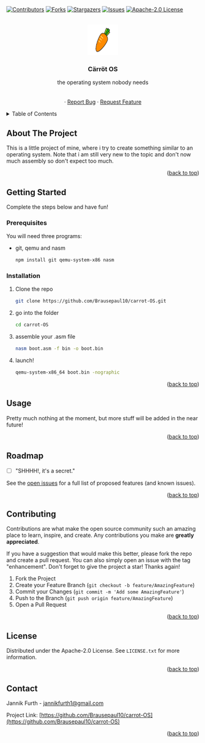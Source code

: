 <!-- Improved compatibility of back to top link: See: https://github.com/othneildrew/Best-README-Template/pull/73 -->
<a name="readme-top"></a>
<!--
*** Thanks for checking out the Best-README-Template. If you have a suggestion
*** that would make this better, please fork the repo and create a pull request
*** or simply open an issue with the tag "enhancement".
*** Don't forget to give the project a star!
*** Thanks again! Now go create something AMAZING! :D
-->



<!-- PROJECT SHIELDS -->
<!--
*** I'm using markdown "reference style" links for readability.
*** Reference links are enclosed in brackets [ ] instead of parentheses ( ).
*** See the bottom of this document for the declaration of the reference variables
*** for contributors-url, forks-url, etc. This is an optional, concise syntax you may use.
*** https://www.markdownguide.org/basic-syntax/#reference-style-links
-->
[![Contributors][contributors-shield]][contributors-url]
[![Forks][forks-shield]][forks-url]
[![Stargazers][stars-shield]][stars-url]
[![Issues][issues-shield]][issues-url]
[![Apache-2.0 License][license-shield]][license-url]



<!-- PROJECT LOGO -->
<br />
<div align="center">
  <a href="https://github.com/Brausepaul10/carrot-OS">
    <img src="images/logo.png" alt="Logo" width="80" height="80">
  </a>

<h3 align="center">Cärröt OS</h3>

  <p align="center">
    the operating system nobody needs
    <br />
    <br />
    <br />
    ·
    <a href="https://github.com/Brausepaul10/carrot-OS/issues/new?labels=bug&template=bug-report---.md">Report Bug</a>
    ·
    <a href="https://github.com/Brausepaul10/carrot-OS/issues/new?labels=enhancement&template=feature-request---.md">Request Feature</a>
  </p>
</div>



<!-- TABLE OF CONTENTS -->
<details>
  <summary>Table of Contents</summary>
  <ol>
    <li>
      <a href="#about-the-project">About The Project</a>
    </li>
    <li>
      <a href="#getting-started">Getting Started</a>
      <ul>
        <li><a href="#prerequisites">Prerequisites</a></li>
        <li><a href="#installation">Installation</a></li>
      </ul>
    </li>
    <li><a href="#usage">Usage</a></li>
    <li><a href="#roadmap">Roadmap</a></li>
    <li><a href="#contributing">Contributing</a></li>
    <li><a href="#license">License</a></li>
    <li><a href="#contact">Contact</a></li>
  </ol>
</details>



<!-- ABOUT THE PROJECT -->
## About The Project
This is a little project of mine, where i try to create something similar to an operating system. Note that i am still very new to the topic and don't now much assembly so don't expect too much.

 <p align="right">(<a href="#readme-top">back to top</a>)</p>

<!-- GETTING STARTED -->
## Getting Started

Complete the steps below and have fun!

### Prerequisites

You will need three programs:
* git, qemu and nasm
  ```sh
  npm install git qemu-system-x86 nasm
  ```

### Installation


1. Clone the repo
   ```sh
   git clone https://github.com/Brausepaul10/carrot-OS.git
   ```
2. go into the folder
   ```sh
   cd carrot-OS
   ```
3. assemble your .asm file
   ```sh
   nasm boot.asm -f bin -o boot.bin
   ```
4. launch!
   ```sh
   qemu-system-x86_64 boot.bin -nographic
   ```

<p align="right">(<a href="#readme-top">back to top</a>)</p>



<!-- USAGE EXAMPLES -->
## Usage

Pretty much nothing at the moment, but more stuff will be added in the near future!

<p align="right">(<a href="#readme-top">back to top</a>)</p>



<!-- ROADMAP -->
## Roadmap

- [ ] "SHHHH!, it's a secret."

See the [open issues](https://github.com/Brausepaul10/carrot-OS/issues) for a full list of proposed features (and known issues).

<p align="right">(<a href="#readme-top">back to top</a>)</p>



<!-- CONTRIBUTING -->
## Contributing

Contributions are what make the open source community such an amazing place to learn, inspire, and create. Any contributions you make are **greatly appreciated**.

If you have a suggestion that would make this better, please fork the repo and create a pull request. You can also simply open an issue with the tag "enhancement".
Don't forget to give the project a star! Thanks again!

1. Fork the Project
2. Create your Feature Branch (`git checkout -b feature/AmazingFeature`)
3. Commit your Changes (`git commit -m 'Add some AmazingFeature'`)
4. Push to the Branch (`git push origin feature/AmazingFeature`)
5. Open a Pull Request

<p align="right">(<a href="#readme-top">back to top</a>)</p>



<!-- LICENSE -->
## License

Distributed under the Apache-2.0 License. See `LICENSE.txt` for more information.

<p align="right">(<a href="#readme-top">back to top</a>)</p>



<!-- CONTACT -->
## Contact

Jannik Furth - jannikfurth1@gmail.com

Project Link: [https://github.com/Brausepaul10/carrot-OS](https://github.com/Brausepaul10/carrot-OS)

<p align="right">(<a href="#readme-top">back to top</a>)</p>


<!-- MARKDOWN LINKS & IMAGES -->
<!-- https://www.markdownguide.org/basic-syntax/#reference-style-links -->
[contributors-shield]: https://img.shields.io/github/contributors/Brausepaul10/carrot-OS.svg?style=for-the-badge
[contributors-url]: https://github.com/Brausepaul10/carrot-OS/graphs/contributors
[forks-shield]: https://img.shields.io/github/forks/Brausepaul10/carrot-OS.svg?style=for-the-badge
[forks-url]: https://github.com/Brausepaul10/carrot-OS/network/members
[stars-shield]: https://img.shields.io/github/stars/Brausepaul10/carrot-OS.svg?style=for-the-badge
[stars-url]: https://github.com/Brausepaul10/carrot-OS/stargazers
[issues-shield]: https://img.shields.io/github/issues/Brausepaul10/carrot-OS.svg?style=for-the-badge
[issues-url]: https://github.com/Brausepaul10/carrot-OS/issues
[license-shield]: https://img.shields.io/github/license/Brausepaul10/carrot-OS.svg?style=for-the-badge
[license-url]: https://github.com/Brausepaul10/carrot-OS/LICENSE.txt


